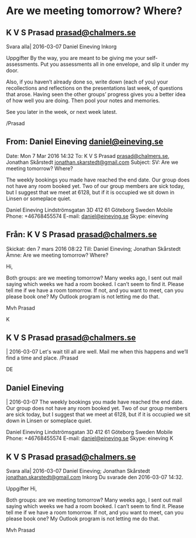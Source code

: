  
# Are we meeting tomorrow? Where?

## K V S Prasad <prasad@chalmers.se>
   Svara alla|
2016-03-07
Daniel Eineving 
Inkorg
 
Uppgifter
By the way, you are meant to be giving me your self-assessments. Put you assessments all in one envelope, and slip it under my door.

Also, if you haven’t already done so, write down (each of you) your recollections and reflections on the presentations last week, of questions that arose.  Having seen the other groups’ progress gives you a better idea of how well you are doing.  Then pool your notes and memories. 

See you later in the week, or next week latest.

/Prasad
 

## From: Daniel Eineving <daniel@eineving.se>
Date: Mon 7 Mar 2016 14:32
To: K V S Prasad <prasad@chalmers.se>, Jonathan Skårstedt <jonathan.skarstedt@gmail.com>
Subject: SV: Are we meeting tomorrow? Where?

The weekly bookings you made have reached the end date. Our group does not have any room booked yet. Two of our group members are sick today, but I suggest that we meet at 6128, but if it is occupied we sit down in Linsen or someplace quiet.


 
Daniel Eineving
Lindströmsgatan 3D
412 61 Göteborg
Sweden
Mobile Phone: +46768455574
E-mail: daniel@eineving.se
Skype: eineving


## Från: K V S Prasad <prasad@chalmers.se>
Skickat: den 7 mars 2016 08:22
Till: Daniel Eineving; Jonathan Skårstedt
Ämne: Are we meeting tomorrow? Where?
 
Hi,

Both groups: are we meeting tomorrow?  Many weeks ago, I sent out mail saying which weeks we had a room booked.  I can’t seem to find it.  Please tell me if we have a room tomorrow.  If not, and you want to meet, can you please book one?  My Outlook program is not letting me do that.

Mvh
Prasad
 
K
## K V S Prasad <prasad@chalmers.se>
 |
2016-03-07
Let's wait till all are well.    Mail me when this happens and we’ll find a time and place.
/Prasad
 
 
DE
## Daniel Eineving
  |
2016-03-07
The weekly bookings you made have reached the end date. Our group does not have any room booked yet. Two of our group members are sick today, but I suggest that we meet at 6128, but if it is occupied we sit down in Linsen or someplace quiet.


 
Daniel Eineving
Lindströmsgatan 3D
412 61 Göteborg
Sweden
Mobile Phone: +46768455574
E-mail: daniel@eineving.se
Skype: eineving
K
## K V S Prasad <prasad@chalmers.se>
   Svara alla|
2016-03-07
Daniel Eineving;
Jonathan Skårstedt <jonathan.skarstedt@gmail.com> 
Inkorg
Du svarade den 2016-03-07 14:32.
 
Uppgifter
Hi,

Both groups: are we meeting tomorrow?  Many weeks ago, I sent out mail saying which weeks we had a room booked.  I can’t seem to find it.  Please tell me if we have a room tomorrow.  If not, and you want to meet, can you please book one?  My Outlook program is not letting me do that.

Mvh
Prasad